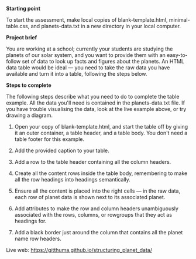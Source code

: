 <strong>Starting point</strong>

To start the assessment, make local copies of blank-template.html, minimal-table.css, and planets-data.txt in a new directory in your local computer.

<strong>Project brief</strong>

You are working at a school; currently your students are studying the planets of our solar system, and you want to provide them with an easy-to-follow set of data to look up facts and figures about the planets. An HTML data table would be ideal — you need to take the raw data you have available and turn it into a table, following the steps below.

<strong>Steps to complete</strong>

The following steps describe what you need to do to complete the table example. All the data you'll need is contained in the planets-data.txt file. If you have trouble visualising the data, look at the live example above, or try drawing a diagram.

1. Open your copy of blank-template.html, and start the table off by giving it an outer container, a table header, and a table body. You don't need a table footer for this example.

2. Add the provided caption to your table.

3. Add a row to the table header containing all the column headers.

4. Create all the content rows inside the table body, remembering to make all the row headings into headings semantically.

5. Ensure all the content is placed into the right cells — in the raw data, each row of planet data is shown next to its associated planet.

6. Add attributes to make the row and column headers unambiguously associated with the rows, columns, or rowgroups that they act as headings for.

7. Add a black border just around the column that contains all the planet name row headers.

Live web: https://gitthuma.github.io/structuring_planet_data/
